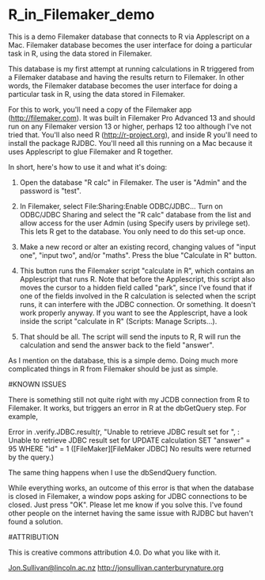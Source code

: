 # R_in_Filemaker_demo
This is a demo Filemaker database that connects to R via Applescript on a Mac. Filemaker database becomes the user interface for doing a particular task in R, using the data stored in Filemaker.

This database is my first attempt at running calculations in R triggered from a Filemaker database and having the results return to Filemaker. In other words, the Filemaker database becomes the user interface for doing a particular task in R, using the data stored in Filemaker.

For this to work, you'll need a copy of the Filemaker app (http://filemaker.com). It was built in Filemaker Pro Advanced 13 and should run on any Filemaker version  13 or higher, perhaps 12 too although I've not tried that. You'll also need R (http://r-project.org), and inside R you'll need to install the package RJDBC. You'll need all this running on a Mac because it uses Applescript to glue Filemaker and R together.

In short, here's how to use it and what it's doing:

1) Open the database "R calc" in Filemaker. The user is "Admin" and the password is "test".

2) In Filemaker, select File:Sharing:Enable ODBC/JDBC... Turn on ODBC/JDBC Sharing and select the "R calc" database from the list and allow access for the user Admin (using Specify users by privilege set). This lets R get to the database. You only need to do this set-up once.

3) Make a new record or alter an existing record, changing values of "input one", "input two", and/or "maths". Press the blue "Calculate in R" button.

4) This button runs the Filemaker script "calculate in R", which contains an Applescript that runs R. Note that before the Applescript, this script also moves the cursor to a hidden field called "park", since I've found that if one of the fields involved in the R calculation is selected when the script runs, it can interfere with the JDBC connection. Or something. It doesn't work properly anyway. If you want to see the Applescript, have a look inside the script "calculate in R" (Scripts: Manage Scripts...).

5) That should be all. The script will send the inputs to R, R will run the calculation and send the answer back to the field "answer".

As I mention on the database, this is a simple demo. Doing much more complicated things in R from Filemaker should be just as simple.


#KNOWN ISSUES

There is something still not quite right with my JCDB connection from R to Filemaker. It works, but triggers an error in R at the dbGetQuery step. For example,

Error in .verify.JDBC.result(r, "Unable to retrieve JDBC result set for ",  : 
  Unable to retrieve JDBC result set for UPDATE calculation SET "answer" = 95 WHERE "id" = 1 ([FileMaker][FileMaker JDBC] No results were returned by the query.)

The same thing happens when I use the dbSendQuery function.

While everything works, an outcome of this error is that when the database is closed in Filemaker, a window pops asking for JDBC connections to be closed. Just press "OK". Please let me know if you solve this. I've found other people on the internet having the same issue with RJDBC but haven't found a solution.


#ATTRIBUTION

This is creative commons attribution 4.0. Do what you like with it.

Jon.Sullivan@lincoln.ac.nz
http://jonsullivan.canterburynature.org
